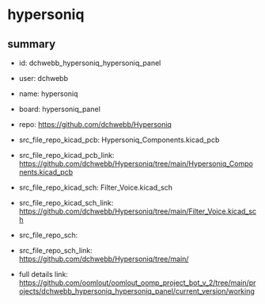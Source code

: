 # hypersoniq
 
## summary 
* id: dchwebb_hypersoniq_hypersoniq_panel
* user: dchwebb
* name: hypersoniq
* board: hypersoniq_panel
* repo: https://github.com/dchwebb/Hypersoniq
* src_file_repo_kicad_pcb: Hypersoniq_Components.kicad_pcb
* src_file_repo_kicad_pcb_link: https://github.com/dchwebb/Hypersoniq/tree/main/Hypersoniq_Components.kicad_pcb
* src_file_repo_kicad_sch: Filter_Voice.kicad_sch
* src_file_repo_kicad_sch_link: https://github.com/dchwebb/Hypersoniq/tree/main/Filter_Voice.kicad_sch

* src_file_repo_sch: 
* src_file_repo_sch_link: https://github.com/dchwebb/Hypersoniq/tree/main/
* full details link: https://github.com/oomlout/oomlout_oomp_project_bot_v_2/tree/main/projects/dchwebb_hypersoniq_hypersoniq_panel/current_version/working  






